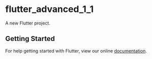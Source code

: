 # flutter_advanced_1_1

A new Flutter project.

## Getting Started

For help getting started with Flutter, view our online
[documentation](https://flutter.io/).
